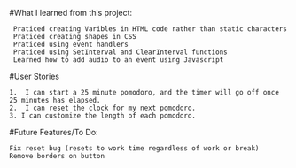 #What I learned from this project:
 ```
  Praticed creating Varibles in HTML code rather than static characters
  Praticed creating shapes in CSS
  Praticed using event handlers
  Praticed using SetInterval and ClearInterval functions
  Learned how to add audio to an event using Javascript

```
#User Stories
```
1.  I can start a 25 minute pomodoro, and the timer will go off once 25 minutes has elapsed.
2.  I can reset the clock for my next pomodoro.
3. I can customize the length of each pomodoro.
```

#Future Features/To Do: 
  ```
  Fix reset bug (resets to work time regardless of work or break)
  Remove borders on button
  ```
